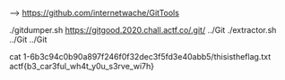 --> https://github.com/internetwache/GitTools

./gitdumper.sh https://gitgood.2020.chall.actf.co/.git/ ../Git
./extractor.sh ../Git ../Git

cat 1-6b3c94c0b90a897f246f0f32dec3f5fd3e40abb5/thisistheflag.txt
actf{b3_car3ful_wh4t_y0u_s3rve_wi7h}
